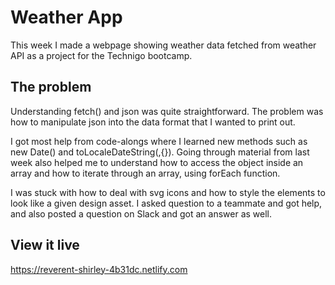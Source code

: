 # Weather App

This week I made a webpage showing weather data fetched from weather API as a project for the Technigo bootcamp.

## The problem

Understanding fetch() and json was quite straightforward. The problem was how to manipulate json into the data format that I wanted to print out.

I got most help from code-alongs where I learned new methods such as new Date() and toLocaleDateString(,{}). Going through material from last week also helped me to understand how to access the object inside an array and how to iterate through an array, using forEach function. 

I was stuck with how to deal with svg icons and how to style the elements to look like a given design asset. I asked question to a teammate and got help, and also posted a question on Slack and got an answer as well.

## View it live
https://reverent-shirley-4b31dc.netlify.com
